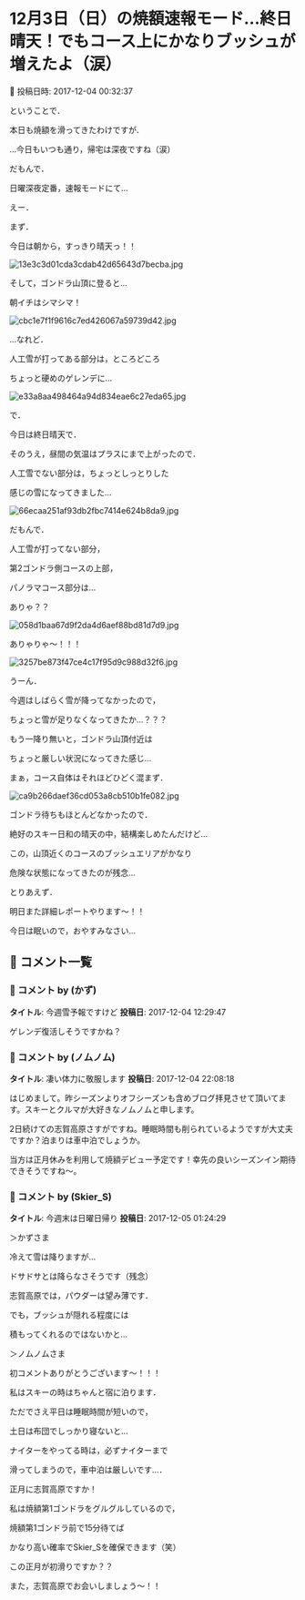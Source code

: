 # 12月3日（日）の焼額速報モード…終日晴天！でもコース上にかなりブッシュが増えたよ（涙）

📅 投稿日時: 2017-12-04 00:32:37

ということで．


本日も焼額を滑ってきたわけですが．


…今日もいつも通り，帰宅は深夜ですね（涙）





だもんで．


日曜深夜定番，速報モードにて…





えー．


まず．


今日は朝から，すっきり晴天っ！！




![13e3c3d01cda3cdab42d65643d7becba.jpg](images/13e3c3d01cda3cdab42d65643d7becba.jpg)




そして，ゴンドラ山頂に登ると…


朝イチはシマシマ！




![cbc1e7f1f9616c7ed426067a59739d42.jpg](images/cbc1e7f1f9616c7ed426067a59739d42.jpg)




…なれど．


人工雪が打ってある部分は，ところどころ


ちょっと硬めのゲレンデに…




![e33a8aa498464a94d834eae6c27eda65.jpg](images/e33a8aa498464a94d834eae6c27eda65.jpg)







で．


今日は終日晴天で．


そのうえ，昼間の気温はプラスにまで上がったので．


人工雪でない部分は，ちょっとしっとりした


感じの雪になってきました…




![66ecaa251af93db2fbc7414e624b8da9.jpg](images/66ecaa251af93db2fbc7414e624b8da9.jpg)




だもんで．


人工雪が打ってない部分，


第2ゴンドラ側コースの上部，


パノラマコース部分は…


ありゃ？？




![058d1baa67d9f2da4d6aef88bd81d7d9.jpg](images/058d1baa67d9f2da4d6aef88bd81d7d9.jpg)




ありゃりゃ～！！！




![3257be873f47ce4c17f95d9c988d32f6.jpg](images/3257be873f47ce4c17f95d9c988d32f6.jpg)




うーん．


今週はしばらく雪が降ってなかったので，


ちょっと雪が足りなくなってきたか…？？？


もう一降り無いと，ゴンドラ山頂付近は


ちょっと厳しい状況になってきた感じ…





まぁ，コース自体はそれほどひどく混まず．




![ca9b266daef36cd053a8cb510b1fe082.jpg](images/ca9b266daef36cd053a8cb510b1fe082.jpg)




ゴンドラ待ちもほとんどなかったので．


絶好のスキー日和の晴天の中，結構楽しめたんだけど…


この，山頂近くのコースのブッシュエリアがかなり


危険な状態になってきたのが残念…





とりあえず．


明日また詳細レポートやります～！！


今日は眠いので，おやすみなさい…

## 💬 コメント一覧

### 💬 コメント by (かず)
**タイトル**: 今週雪予報ですけど
**投稿日**: 2017-12-04 12:29:47

ゲレンデ復活しそうですかね？

### 💬 コメント by (ノムノム)
**タイトル**: 凄い体力に敬服します
**投稿日**: 2017-12-04 22:08:18

はじめまして。昨シーズンよりオフシーズンも含めブログ拝見させて頂いてます。スキーとクルマが大好きなノムノムと申します。



2日続けての志賀高原さすがですね。睡眠時間も削られているようですが大丈夫ですか？泊まりは車中泊でしょうか。



当方は正月休みを利用して焼額デビュー予定です！幸先の良いシーズンイン期待できそうですね～。

### 💬 コメント by (Skier_S)
**タイトル**: 今週末は日曜日帰り
**投稿日**: 2017-12-05 01:24:29

＞かずさま

冷えて雪は降りますが…

ドサドサとは降らなさそうです（残念）

志賀高原では，パウダーは望み薄です．



でも，ブッシュが隠れる程度には

積もってくれるのではないかと…



＞ノムノムさま

初コメントありがとうございます～！！！

私はスキーの時はちゃんと宿に泊ります．

ただでさえ平日は睡眠時間が短いので，

土日は布団でしっかり寝ないと…

ナイターをやってる時は，必ずナイターまで

滑ってしまうので，車中泊は厳しいです…．



正月に志賀高原ですか！

私は焼額第1ゴンドラをグルグルしているので，

焼額第1ゴンドラ前で15分待てば

かなり高い確率でSkier_Sを確保できます（笑）



この正月が初滑りですか？？



また，志賀高原でお会いしましょう～！！


